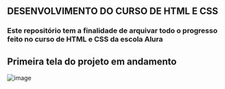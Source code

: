 ## DESENVOLVIMENTO DO CURSO DE HTML E CSS 

### Este repositório tem a finalidade de arquivar todo o progresso feito no curso de HTML e CSS da escola Alura

## Primeira tela do projeto em andamento
![image](https://user-images.githubusercontent.com/102214439/196932447-2007dbc3-2d86-498d-af0f-07b5445625bb.png)

